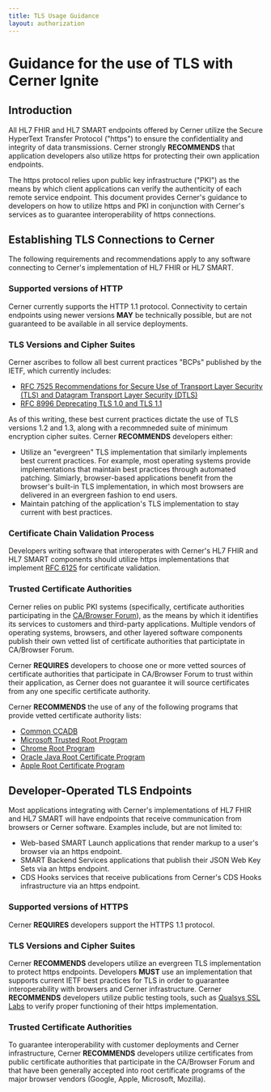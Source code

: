 ```yaml
---
title: TLS Usage Guidance
layout: authorization
---
```


# Guidance for the use of TLS with Cerner Ignite

## Introduction

All HL7 FHIR and HL7 SMART endpoints offered by Cerner utilize the Secure HyperText Transfer Protocol ("https") to ensure the confidentiality and integrity of data transmissions.  Cerner strongly __RECOMMENDS__ that application developers also utilize https for protecting their own application endpoints.

The https protocol relies upon public key infrastructure ("PKI") as the means by which client applications can verify the authenticity of each remote service endpoint.  This document provides Cerner's guidance to developers on how to utilize https and PKI in conjunction with Cerner's services as to guarantee interoperability of https connections.

## Establishing TLS Connections to Cerner

The following requirements and recommendations apply to any software connecting to Cerner's implementation of HL7 FHIR or HL7 SMART.

### Supported versions of HTTP

Cerner currently supports the HTTP 1.1 protocol.  Connectivity to certain endpoints using newer versions __MAY__ be technically possible, but are not guaranteed to be available in all service deployments.

### TLS Versions and Cipher Suites

Cerner ascribes to follow all best current practices "BCPs" published by the IETF, which currently includes:

- [RFC 7525 Recommendations for Secure Use of Transport Layer Security (TLS) and Datagram Transport Layer Security (DTLS)](https://datatracker.ietf.org/doc/html/rfc7525)
- [RFC 8996 Deprecating TLS 1.0 and TLS 1.1](https://datatracker.ietf.org/doc/html/rfc8996)

As of this writing, these best current practices dictate the use of TLS versions 1.2 and 1.3, along with a recommneded suite of minimum encryption cipher suites.  Cerner __RECOMMENDS__ developers either:

- Utilize an "evergreen" TLS implementation that similarly implements best current practices.  For example, most operating systems provide implementations that maintain best practices through automated patching.  Simiarly, browser-based applications benefit from the browser's built-in TLS implementation, in which most browsers are delivered in an evergreen fashion to end users.
- Maintain patching of the application's TLS implementation to stay current with best practices.

### Certificate Chain Validation Process

Developers writing software that interoperates with Cerner's HL7 FHIR and HL7 SMART components should utilize https implementations that implement [RFC 6125](https://datatracker.ietf.org/doc/html/rfc6125) for certificate validation.

### Trusted Certificate Authorities

Cerner relies on public PKI systems (specifically, certificate authorities participating in the [CA/Browser Forum](https://cabforum.org/)), as the means by which it identifies its services to customers and third-party applications.  Multiple vendors of operating systems, browsers, and other layered software components publish their own vetted list of certificate authorities that participtate in CA/Browser Forum.  

Cerner __REQUIRES__ developers to choose one or more vetted sources of certificate authorities that participate in CA/Browser Forum to trust within their application, as Cerner does not guarantee it will source certificates from any one specific certificate authority.


Cerner __RECOMMENDS__ the use of any of the following programs that provide vetted certificate authority lists:

- [Common CCADB](https://www.ccadb.org/policy)
- [Microsoft Trusted Root Program](https://docs.microsoft.com/en-us/security/trusted-root/participants-list)
- [Chrome Root Program](https://www.chromium.org/Home/chromium-security/root-ca-policy/)
- [Oracle Java Root Certificate Program](https://www.oracle.com/java/technologies/javase/carootcertsprogram.html)
- [Apple Root Certificate Program](https://www.apple.com/certificateauthority/ca_program.html)

## Developer-Operated TLS Endpoints

Most applications integrating with Cerner's implementations of HL7 FHIR and HL7 SMART will have endpoints that receive communication from browsers or Cerner software.  Examples include, but are not limited to:

- Web-based SMART Launch applications that render markup to a user's browser via an https endpoint.
- SMART Backend Services applications that publish their JSON Web Key Sets via an https endpoint.
- CDS Hooks services that receive publications from Cerner's CDS Hooks infrastructure via an https endpoint.

### Supported versions of HTTPS

Cerner __REQUIRES__ developers support the HTTPS 1.1 protocol.  

### TLS Versions and Cipher Suites

Cerner __RECOMMENDS__ developers utilize an evergreen TLS implementation to protect https endpoints.  Developers __MUST__ use an implementation that supports current IETF best practices for TLS in order to guarantee interoperability with browsers and Cerner infrastructure.  Cerner __RECOMMENDS__ developers utilize public testing tools, such as [Qualsys SSL Labs](https://www.ssllabs.com/) to verify proper functioning of their https implementation.

### Trusted Certificate Authorities

To guarantee interoperability with customer deployments and Cerner infrastructure, Cerner __RECOMMENDS__ developers utilize certificates from public certificate authorities that participate in the CA/Browser Forum and that have been generally accepted into root certificate programs of the major browser vendors (Google, Apple, Microsoft, Mozilla).
